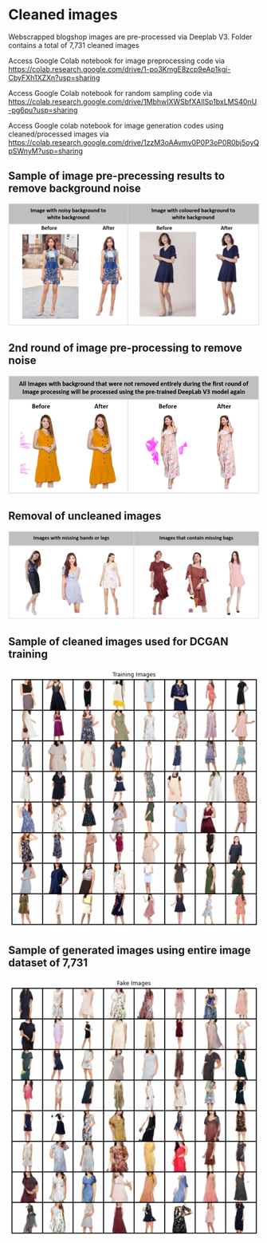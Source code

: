 # Cleaned images
Webscrapped blogshop images are pre-processed via Deeplab V3. Folder contains a total of 7,731 cleaned images 

Access Google Colab notebook for image preprocessing code via https://colab.research.google.com/drive/1-po3KmgE8zcp9eAp1kgi-CbyFXh1XZXn?usp=sharing

Access Google Colab notebook for random sampling code via https://colab.research.google.com/drive/1MbhwIXWSbfXAllSp1bxLMS40nU-pg6pu?usp=sharing

Access Google colab notebook for image generation codes using cleaned/processed images via https://colab.research.google.com/drive/1zzM3oAAvmv0P0P3oP0R0bj5oyQpSWnyM?usp=sharing

## Sample of image pre-precessing results to remove background noise
![Pre-processing results](https://github.com/mingxiuuuuu/cleanedimages/blob/master/results%20of%20pre-processed%20image.png)

## 2nd round of image pre-processing to remove noise 
![uncleaned images](https://github.com/mingxiuuuuu/cleanedimages/blob/master/second%20round%20of%20image%20pre-processing.png)

## Removal of uncleaned images 
![uncleaned images](https://github.com/mingxiuuuuu/cleanedimages/blob/master/removal%20of%20uncleaned%20images.png)

## Sample of cleaned images used for DCGAN training
![Sample Processed images](https://github.com/mingxiuuuuu/cleanedimages/blob/master/Cleanimages%20sample.png)

## Sample of generated images using entire image dataset of 7,731
![Generated images using processed/cleaned images](https://github.com/mingxiuuuuu/cleanedimages/blob/master/Generated%20images%20trained%20using%20cleaned%20dataset.png)
